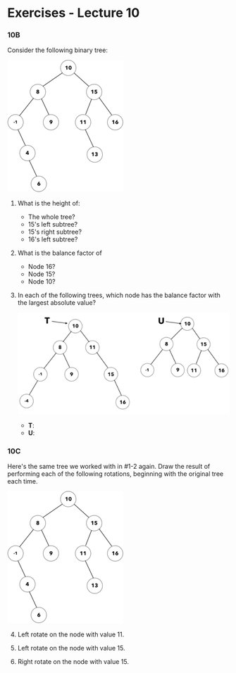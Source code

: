 # Exercises - Lecture 10



### 10B

Consider the following binary tree:

![](E101.png)

1. What is the height of:
   * The whole tree?
   * 15's left subtree?
   * 15's right subtree?
   * 16's left subtree?
2. What is the balance factor of
   * Node 16?
   * Node 15?
   * Node 10?

3. In each of the following trees, which node has the balance factor with the largest absolute value?

   ![](E103.png)

   * **T**:
   * **U**:

### 10C

Here's the same tree we worked with in #1-2 again. Draw the result of performing each of the following rotations, beginning with the original tree each time.

![](E101.png)

4. Left rotate on the node with value 11.

5. Left rotate on the node with value 15.

6. Right rotate on the node with value 15.

   

